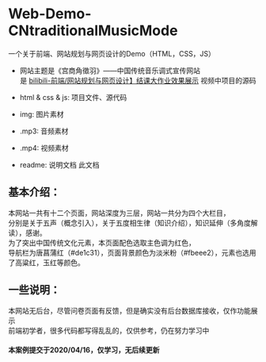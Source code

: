 # Web-Demo-CNtraditionalMusicMode
一个关于前端、网站规划与网页设计的Demo（HTML，CSS，JS）  
* 网站主题是《宫商角徵羽》——中国传统音乐调式宣传网站   
是 [bilibili-前端/网站规划与网页设计】结课大作业效果展示](https://www.bilibili.com/video/BV1Gf4y1S7P3) 视频中项目的源码  

* html & css & js: 项目文件、源代码
* img: 图片素材
* .mp3: 音频素材
* .mp4: 视频素材
* readme: 说明文档 此文档

基本介绍：
---
本网站一共有十二个页面，网站深度为三层，网站一共分为四个大栏目，  
分别是关于五声（概念引入），关于五度相生律（知识介绍），知识延伸（多角度解读），感谢。  
为了突出中国传统文化元素，本页面配色选取主色调为红色，  
导航栏为唐菖蒲红（#de1c31），页面背景颜色为淡米粉（#fbeee2），元素也选用了高粱红，玉红等颜色。   

一些说明：
---
本网站无后台，尽管问卷页面有反馈，但是确实没有后台数据库接收，仅作功能展示  
前端初学者，很多代码都写得乱乱的，仅供参考，仍在努力学习中    

#### 本案例提交于2020/04/16，仅学习，无后续更新
